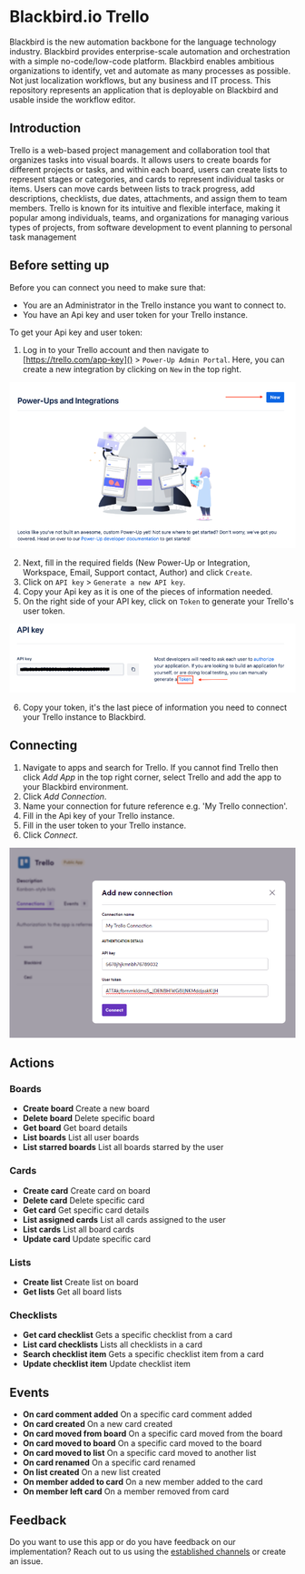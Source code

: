 # Blackbird.io Trello

Blackbird is the new automation backbone for the language technology industry. Blackbird provides enterprise-scale automation and orchestration with a simple no-code/low-code platform. Blackbird enables ambitious organizations to identify, vet and automate as many processes as possible. Not just localization workflows, but any business and IT process. This repository represents an application that is deployable on Blackbird and usable inside the workflow editor.

## Introduction

<!-- begin docs -->

Trello is a web-based project management and collaboration tool that organizes tasks into visual boards. It allows users to create boards for different projects or tasks, and within each board, users can create lists to represent stages or categories, and cards to represent individual tasks or items. Users can move cards between lists to track progress, add descriptions, checklists, due dates, attachments, and assign them to team members. Trello is known for its intuitive and flexible interface, making it popular among individuals, teams, and organizations for managing various types of projects, from software development to event planning to personal task management

## Before setting up

Before you can connect you need to make sure that:

- You are an Administrator in the Trello instance you want to connect to.
- You have an Api key and user token for your Trello instance.

To get your Api key and user token: 

1. Log in to your Trello account and then navigate to [https://trello.com/app-key]() > `Power-Up Admin Portal`. Here, you can create a new integration by clicking on `New` in the top right.

![Trello_Integrations](image/README/Trello_Integrations_1.png)

2. Next, fill in the required fields (New Power-Up or Integration, Workspace, Email, Support contact, Author) and click `Create`. 
3. Click on `API key` > `Generate a new API key`. 
4. Copy your Api key as it is one of the pieces of information needed. 
5. On the right side of your API key, click on `Token` to generate your Trello's user token.

![Trello Token Generation](image/README/Trello_Token_2.png)

6. Copy your token, it's the last piece of information you need to connect your Trello instance to Blackbird.

## Connecting

1. Navigate to apps and search for Trello. If you cannot find Trello then click _Add App_ in the top right corner, select Trello and add the app to your Blackbird environment.
2. Click _Add Connection_.
3. Name your connection for future reference e.g. 'My Trello connection'.
4. Fill in the Api key of your Trello instance.
5. Fill in the user token to your Trello instance.
6. Click _Connect_.

![Adding a connection](image/README/Trello_Connection_3.png)

## Actions

### Boards

- **Create board** Create a new board
- **Delete board** Delete specific board
- **Get board** Get board details
- **List boards** List all user boards
- **List starred boards** List all boards starred by the user

### Cards

- **Create card** Create card on board
- **Delete card** Delete specific card
- **Get card** Get specific card details
- **List assigned cards** List all cards assigned to the user
- **List cards** List all board cards
- **Update card** Update specific card

### Lists

- **Create list** Create list on board
- **Get lists** Get all board lists

### Checklists

- **Get card checklist**  Gets a specific checklist from a card
- **List card checklists**  Lists all checklists in a card
- **Search checklist item**  Gets a specific checklist item from a card
- **Update checklist item**  Update checklist item

## Events

- **On card comment added** On a specific card comment added
- **On card created** On a new card created
- **On card moved from board** On a specific card moved from the board
- **On card moved to board** On a specific card moved to the board
- **On card moved to list** On a specific card moved to another list
- **On card renamed** On a specific card renamed
- **On list created** On a new list created
- **On member added to card** On a new member added to the card
- **On member left card** On a member removed from card

## Feedback

Do you want to use this app or do you have feedback on our implementation? Reach out to us using the [established channels](https://www.blackbird.io/) or create an issue.

<!-- end docs -->
